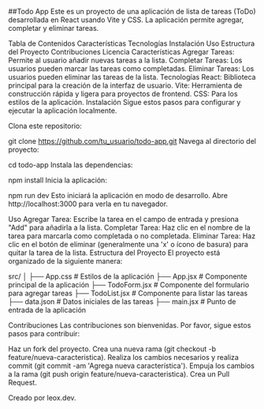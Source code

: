 ##Todo App
Este es un proyecto de una aplicación de lista de tareas (ToDo) desarrollada en React usando Vite y CSS. La aplicación permite agregar, completar y eliminar tareas.

Tabla de Contenidos
Características
Tecnologías
Instalación
Uso
Estructura del Proyecto
Contribuciones
Licencia
Características
Agregar Tareas: Permite al usuario añadir nuevas tareas a la lista.
Completar Tareas: Los usuarios pueden marcar las tareas como completadas.
Eliminar Tareas: Los usuarios pueden eliminar las tareas de la lista.
Tecnologías
React: Biblioteca principal para la creación de la interfaz de usuario.
Vite: Herramienta de construcción rápida y ligera para proyectos de frontend.
CSS: Para los estilos de la aplicación.
Instalación
Sigue estos pasos para configurar y ejecutar la aplicación localmente.

Clona este repositorio:

git clone https://github.com/tu_usuario/todo-app.git
Navega al directorio del proyecto:

cd todo-app
Instala las dependencias:

npm install
Inicia la aplicación:

npm run dev
Esto iniciará la aplicación en modo de desarrollo. Abre http://localhost:3000 para verla en tu navegador.

Uso
Agregar Tarea: Escribe la tarea en el campo de entrada y presiona "Add" para añadirla a la lista.
Completar Tarea: Haz clic en el nombre de la tarea para marcarla como completada o no completada.
Eliminar Tarea: Haz clic en el botón de eliminar (generalmente una 'x' o ícono de basura) para quitar la tarea de la lista.
Estructura del Proyecto
El proyecto está organizado de la siguiente manera:

src/
│
├── App.css          # Estilos de la aplicación
├── App.jsx          # Componente principal de la aplicación
├── TodoForm.jsx     # Componente del formulario para agregar tareas
├── TodoList.jsx     # Componente para listar las tareas
├── data.json        # Datos iniciales de las tareas
├── main.jsx         # Punto de entrada de la aplicación

Contribuciones
Las contribuciones son bienvenidas. Por favor, sigue estos pasos para contribuir:

Haz un fork del proyecto.
Crea una nueva rama (git checkout -b feature/nueva-caracteristica).
Realiza los cambios necesarios y realiza commit (git commit -am 'Agrega nueva característica').
Empuja los cambios a la rama (git push origin feature/nueva-caracteristica).
Crea un Pull Request.

Creado por leox.dev.
